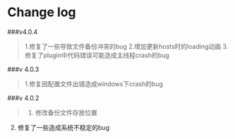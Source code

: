 # Change log

###v4.0.4

> 1.修复了一些导致文件备份冲突的bug
2.增加更新hosts时的loading动画
3.修复了plugin中代码错误可能造成主线程crash的bug

###v 4.0.3

> 1.修复因配置文件出错造成windows下crash的bug

###v 4.0.2 
> 1. 修改备份文件存放位置
2. 修复了一些造成系统不稳定的bug